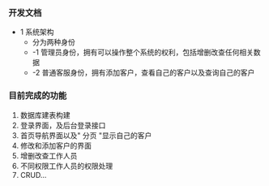 ### 开发文档
   - 1 系统架构
      - 分为两种身份
      - -1 管理员身份，拥有可以操作整个系统的权利，包括增删改查任何相关数据
      - -2 普通客服身份，拥有添加客户，查看自己的客户以及查询自己的客户


### 目前完成的功能
   1. 数据库建表构建
   2. 登录界面，及后台登录接口
   3. 首页导航界面以及"   分页   "显示自己的客户
   4. 修改和添加客户的界面
   5. 增删改查工作人员
   6. 不同权限工作人员的权限处理
   7. CRUD...